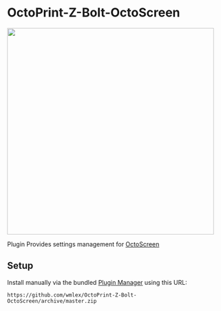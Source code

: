 # OctoPrint-Z-Bolt-OctoScreen

<img width="480" src="https://user-images.githubusercontent.com/331707/76405930-f9c7fa00-6399-11ea-8db1-2ee83480bae4.PNG" />

Plugin Provides settings management for [OctoScreen](https://github.com/Z-Bolt/OctoScreen)

## Setup

Install manually via the bundled [Plugin Manager](https://plugins.octoprint.org/help/installation/)
using this URL:

    https://github.com/wmlex/OctoPrint-Z-Bolt-OctoScreen/archive/master.zip


